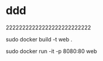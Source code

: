 ddd
=====


22222222222222222222222222

sudo docker build -t web .

sudo docker run -it -p  8080:80 web
